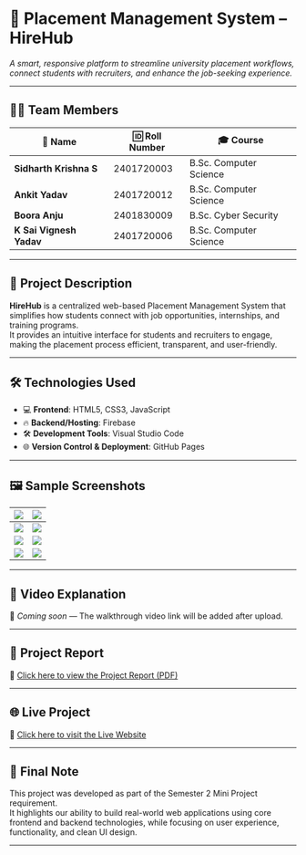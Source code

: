 # 📂 **Placement Management System – HireHub**

*A smart, responsive platform to streamline university placement workflows, connect students with recruiters, and enhance the job-seeking experience.*

---

## 👨‍💻 **Team Members**

| 👤 Name                   | 🆔 Roll Number   | 🎓 Course                |
|--------------------------|------------------|--------------------------|
| **Sidharth Krishna S**   | 2401720003       | B.Sc. Computer Science   |
| **Ankit Yadav**          | 2401720012       | B.Sc. Computer Science   |
| **Boora Anju**           | 2401830009       | B.Sc. Cyber Security     |
| **K Sai Vignesh Yadav**  | 2401720006       | B.Sc. Computer Science   |

---

## 📄 **Project Description**

**HireHub** is a centralized web-based Placement Management System that simplifies how students connect with job opportunities, internships, and training programs.  
It provides an intuitive interface for students and recruiters to engage, making the placement process efficient, transparent, and user-friendly.

---

## 🛠️ **Technologies Used**

- 💻 **Frontend**: HTML5, CSS3, JavaScript  
- 🔥 **Backend/Hosting**: Firebase  
- 🛠️ **Development Tools**: Visual Studio Code  
- 🌐 **Version Control & Deployment**: GitHub Pages

---

## 🖼️ **Sample Screenshots**

| ![](https://github.com/user-attachments/assets/180a5ba4-df63-4eb7-99be-00faf8221e09) | ![](https://github.com/user-attachments/assets/b24d473f-c95a-4ad6-8f88-8d476439e323) |
|--------------------------------------------------------------------------------------|---------------------------------------------------------------------------------------|
| ![](https://github.com/user-attachments/assets/0eafcb0d-1788-4973-b92b-449288095c94) | ![](https://github.com/user-attachments/assets/9e74f3ea-40cf-4a1e-afe6-6b3039f9db23) |
| ![](https://github.com/user-attachments/assets/7adf6b2e-616a-41cb-8c84-d72f727dfbdd) | ![](https://github.com/user-attachments/assets/91579942-29ff-4cf4-948a-e3a295a705ea) |
| ![](https://github.com/user-attachments/assets/d1a2407b-f222-4163-9ad1-3e26fcae95fd) | ![](https://github.com/user-attachments/assets/81cfe049-94ac-45a5-9fc6-1e5324f746e6) |

---

## 🎥 **Video Explanation**
🔗 *Coming soon* — The walkthrough video link will be added after upload.

---

## 📘 **Project Report**
📎 [Click here to view the Project Report (PDF)](https://github.com/KRM2024/Sidharth_KrishnaS_BScCS_PlacementManagementSystem_HireHub/blob/df1284f12f2cd415716392440f57ec9ecaf2333d/PROJECT%20REPORT.pdf)

---

## 🌐 **Live Project**
🚀 [Click here to visit the Live Website](https://krm2024.github.io/Sidharth_KrishnaS_BScCS_PlacementManagementSystem_HireHub/)

---

## 🏁 **Final Note**

This project was developed as part of the Semester 2 Mini Project requirement.  
It highlights our ability to build real-world web applications using core frontend and backend technologies, while focusing on user experience, functionality, and clean UI design.

---
